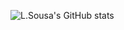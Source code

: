 
![L.Sousa's GitHub stats](https://github-readme-stats.vercel.app/api?username=lm-sousa&theme=nord&hide_border=true&show_icons=true&include_all_commits=true)

<!--
**Sleepy105/Sleepy105** is a ✨ _special_ ✨ repository because its `README.md` (this file) appears on your GitHub profile.

Here are some ideas to get you started:

- 🔭 I’m currently working on ...
- 🌱 I’m currently learning ...
- 👯 I’m looking to collaborate on ...
- 🤔 I’m looking for help with ...
- 💬 Ask me about ...
- 📫 How to reach me: ...
- 😄 Pronouns: ...
- ⚡ Fun fact: ...
-->
